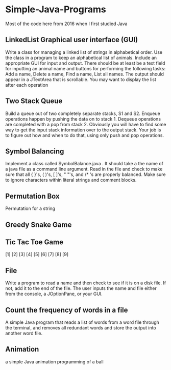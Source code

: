 # Simple-Java-Programs

Most of the code here from 2016 when I first studied Java

## LinkedList Graphical user interface (GUI)
Write a class for managing a linked list of strings in alphabetical order. Use the class in a program to keep an alphabetical list of animals. Include an appropriate GUI for input and output. There should be at least be a text field for inputting an animal name and buttons for performing the following tasks: Add a name, Delete a name, Find a name, List all names. The output should appear in a JTextArea that is scrollable. You may want to display the list after each operation

## Two Stack Queue
Build a queue out of two completely separate stacks, S1 and S2. Enqueue operations happen by pushing the data
on to stack 1. Dequeue operations are completed with a pop from stack 2. Obviously you will have to find some way to get the input stack information over to the output stack. Your job is to figure out how and when to do that, using only push and pop operations.

## Symbol Balancing

Implement a class called SymbolBalance.java . It should take a the name of a java file as a command line argument. Read in the file and check to make sure that all { }'s, ( )'s, [ ]'s, " "'s, and /* 's are properly balanced. Make sure to ignore characters within literal strings and comment blocks.

## Permutation Box
Permutation for a string

## Greedy Snake Game

## Tic Tac Toe Game
[1] [2] [3] 
[4] [5] [6] 
[7] [8] [9] 

## File
Write a program to read a name and then check to see if it is on a disk file.  If not, add it to the end of the file. The user inputs the name and file either from the console, a JOptionPane, or your GUI.


## Count the frequency of words in a file
A simple Java program that reads a list of words from a word file through the terminal, and removes all redundant words and store the output into another word file.


## Animation
a simple Java animation programming of a ball